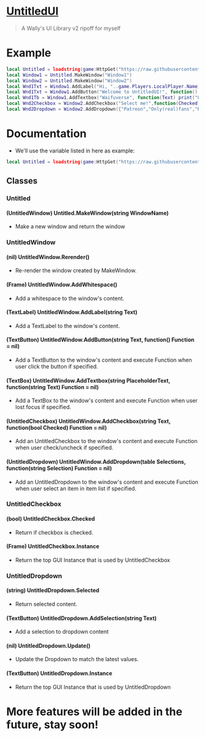 # [UntitledUI](https://raw.githubusercontent.com/teppyboy/RbxScripts/master/Misc/UntitledUI/Library.lua)
> A Wally's UI Library v2 ripoff for myself
# Example
```lua
local Untitled = loadstring(game:HttpGet("https://raw.githubusercontent.com/teppyboy/RbxScripts/master/Misc/UntitledUI/Library.lua"))()
local Window1 = Untitled.MakeWindow("Window1")
local Window2 = Untitled.MakeWindow("Window2")
local Wnd1Txt = Window1.AddLabel("Hi, "..game.Players.LocalPlayer.Name)
local Wnd1Txt = Window1.AddButton("Welcome to UntitledUI!", function() print("Wow you actually clicked this") end)
local Wnd1Tb = Window1.AddTextbox("Waifuverse", function(Text) print("UwU: "..Text) end)
local Wnd2Checkbox = Window2.AddCheckbox("Select me!",function(Checked) print("Selected: "..tostring(Checked)) end)
local Wnd2Dropdown = Window2.AddDropdown({"Patreon","Only(real)fans","Rubberroad","Pixiv #1", "Trash Pinterest"},function(Selected) print("Selected Value: "..Selected) end)
```
# Documentation
+ We'll use the variable listed in here as example:
```lua
local Untitled = loadstring(game:HttpGet("https://raw.githubusercontent.com/teppyboy/RbxScripts/master/Misc/UntitledUI/Library.lua"))()
```
## Classes
### Untitled
#### (UntitledWindow) Untitled.MakeWindow(string WindowName)
+ Make a new window and return the window
### UntitledWindow
#### (nil) UntitledWindow.Rerender()
+ Re-render the window created by MakeWindow.
#### (Frame) UntitledWindow.AddWhitespace()
+ Add a whitespace to the window's content.
#### (TextLabel) UntitledWindow.AddLabel(string Text)
+ Add a TextLabel to the window's content.
#### (TextButton) UntitledWindow.AddButton(string Text, function() Function = nil)
+ Add a TextButton to the window's content and execute Function when user click the button if specified.
#### (TextBox) UntitledWindow.AddTextbox(string PlaceholderText, function(string Text) Function = nil)
+ Add a TextBox to the window's content and execute Function when user lost focus if specified.
#### (UntitledCheckbox) UntitledWindow.AddCheckbox(string Text, function(bool Checked) Function = nil)
+ Add an UntitledCheckbox to the window's content and execute Function when user check/uncheck if specified.
#### (UntitledDropdown) UntitledWindow.AddDropdown(table Selections, function(string Selection) Function = nil)
+ Add an UntitledDropdown to the window's content and execute Function when user select an item in item list if specified.

### UntitledCheckbox
#### (bool) UntitledCheckbox.Checked
+ Return if checkbox is checked.
#### (Frame) UntitledCheckbox.Instance
+ Return the top GUI Instance that is used by UntitledCheckbox

### UntitledDropdown
#### (string) UntitledDropdown.Selected
+ Return selected content.
#### (TextButton) UntitledDropdown.AddSelection(string Text)
+ Add a selection to dropdown content
#### (nil) UntitledDropdown.Update()
+ Update the Dropdown to match the latest values.
#### (TextButton) UntitledDropdown.Instance
+ Return the top GUI Instance that is used by UntitledDropdown

# More features will be added in the future, stay soon!
